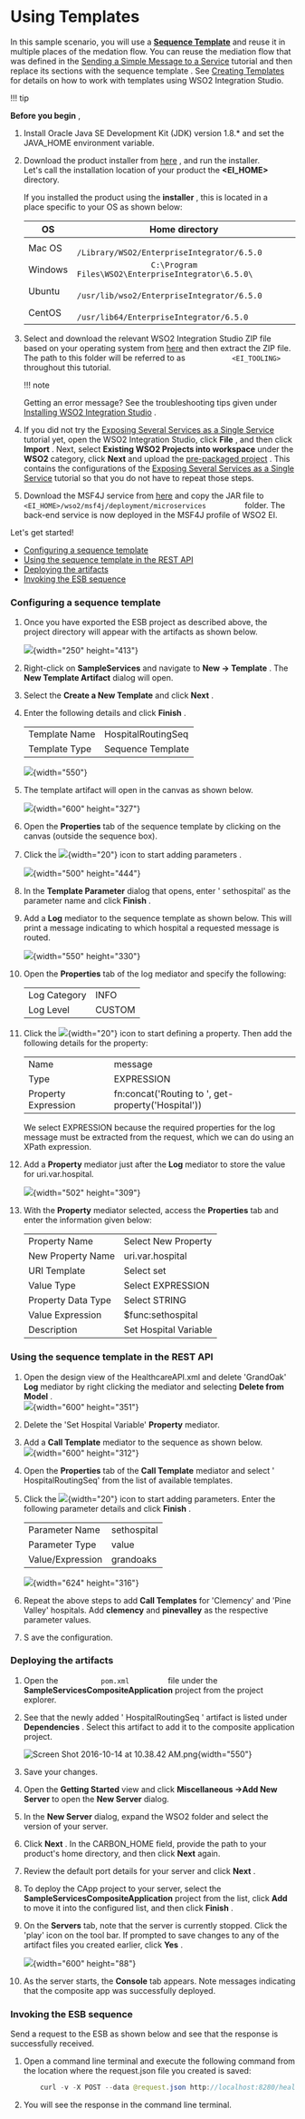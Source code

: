 # Using Templates

In this sample scenario, you will use a **[Sequence
Template](https://docs.wso2.com/display/EI650/Working+with+Inbound+Endpoints)**
and reuse it in multiple places of the medation flow. You can reuse the
mediation flow that was defined in the [Sending a Simple Message to a
Service](https://docs.wso2.com/display/EI650/Sending+a+Simple+Message+to+a+Service)
tutorial and then replace its sections with the sequence template . See
[Creating Templates](_Working_with_Templates_via_Tooling_) for details
on how to work with templates using WSO2 Integration Studio.

  

!!! tip

**Before you begin** ,

1.  Install Oracle Java SE Development Kit (JDK) version 1.8.\* and set
    the JAVA\_HOME environment variable.
2.  Download the product installer from
    [here](http://wso2.com/integration/) , and run the installer.  
    Let's call the installation location of your product the
    **\<EI\_HOME\>** directory.

    If you installed the product using the **installer** , this is
    located in a place specific to your OS as shown below:

    <table style="width:100%;">
    <colgroup>
    <col style="width: 9%" />
    <col style="width: 90%" />
    </colgroup>
    <thead>
    <tr class="header">
    <th>OS</th>
    <th>Home directory</th>
    </tr>
    </thead>
    <tbody>
    <tr class="odd">
    <td>Mac OS</td>
    <td><code>                /Library/WSO2/EnterpriseIntegrator/6.5.0               </code></td>
    </tr>
    <tr class="even">
    <td>Windows</td>
    <td><code>                C:\Program Files\WSO2\EnterpriseIntegrator\6.5.0\               </code></td>
    </tr>
    <tr class="odd">
    <td>Ubuntu</td>
    <td><code>                /usr/lib/wso2/EnterpriseIntegrator/6.5.0               </code></td>
    </tr>
    <tr class="even">
    <td>CentOS</td>
    <td><code>                /usr/lib64/EnterpriseIntegrator/6.5.0               </code></td>
    </tr>
    </tbody>
    </table>

3.  Select and download the relevant WSO2 Integration Studio ZIP file
    based on your operating system from
    [here](https://wso2.com/integration/tooling/) and then extract the
    ZIP file.  
    The path to this folder will be referred to as
    `            <EI_TOOLING>           ` throughout this tutorial.

    !!! note

    Getting an error message? See the troubleshooting tips given under
    [Installing WSO2 Integration
    Studio](https://docs.wso2.com/display/EI650/Installing+WSO2+Integration+Studio#InstallingWSO2IntegrationStudio-Troubleshooting)
    .


4.  If you did not try the [Exposing Several Services as a Single
    Service](https://docs.wso2.com/display/EI650/Exposing+Several+Services+as+a+Single+Service)
    tutorial yet, open the WSO2 Integration Studio, click **File** , and
    then click **Import** . Next, select **Existing WSO2 Projects into
    workspace** under the **WSO2** category, click **Next** and upload
    the [pre-packaged
    project](https://github.com/wso2-docs/WSO2_EI/blob/master/Integration-Tutorial-Artifacts/ExposingSeveralServicesTutorial.zip)
    . This contains the configurations of the [Exposing Several Services
    as a Single
    Service](https://docs.wso2.com/display/EI650/Exposing+Several+Services+as+a+Single+Service)
    tutorial so that you do not have to repeat those steps.
5.  Download the MSF4J service from
    [here](https://github.com/wso2-docs/WSO2_EI/blob/master/Back-End-Service/Hospital-Service-2.0.0.jar)
    and copy the JAR file to
    `           <EI_HOME>/wso2/msf4j/deployment/microservices          `
    folder. The back-end service is now deployed in the MSF4J profile of
    WSO2 EI.

  
Let's get started!

-   [Configuring a sequence
    template](#UsingTemplates-Configuringasequencetemplate)
-   [Using the sequence template in the REST
    API](#UsingTemplates-UsingthesequencetemplateintheRESTAPI)
-   [Deploying the artifacts](#UsingTemplates-Deployingtheartifacts)
-   [Invoking the ESB sequence](#UsingTemplates-InvokingtheESBsequence)

### Configuring a sequence template

1.  Once you have exported the ESB project as described above, the
    project directory will appear with the artifacts as shown below.

    ![](attachments/119131612/119131619.png){width="250" height="413"}

2.  Right-click on **SampleServices** and navigate to **New -\>
    Template** . The **New Template Artifact** dialog will open.

3.  Select the **Create a New Template** and click **Next** .

4.  Enter the following details and click **Finish** .

    |               |                    |
    |---------------|--------------------|
    | Template Name | HospitalRoutingSeq |
    | Template Type | Sequence Template  |

    ![](https://lh6.googleusercontent.com/jlYENAKLNtl-psHJCLm1dG_ziOYkinAK755IrObL-xdK2KXYmCkMju76X957PeSMQ8Hn5Q5RfNRgv_Uq-wOjE6apTyTlU3-jhf0ZUylfuydaOTCp8EZPtWkQ4hS9_cLADSME168K){width="550"}  

5.  The template artifact will open in the canvas as shown below.

    ![](attachments/119131612/119131617.png){width="600" height="327"}  

6.  Open the **Properties** tab of the sequence template by clicking on
    the canvas (outside the sequence box).  

7.  Click the ![](attachments/119131612/119131614.png){width="20"} icon
    to start adding parameters .

    ![](attachments/119131612/119131615.png){width="500" height="444"}  

8.  In the **Template Parameter** dialog that opens, enter '
    sethospital' as the parameter name and click **Finish** .

9.  Add a **Log** mediator to the sequence template as shown below. This
    will print a message indicating to which hospital a requested
    message is routed.

    ![](attachments/119131612/119131613.png){width="550" height="330"}

10. Open the **Properties** tab of the log mediator and specify the
    following:

    |              |        |
    |--------------|--------|
    | Log Category | INFO   |
    | Log Level    | CUSTOM |

11. Click the ![](attachments/119131612/119131614.png){width="20"} icon
    to start defining a property. Then add the following details for the
    property:

    |                     |                                                    |
    |---------------------|----------------------------------------------------|
    | Name                | message                                            |
    | Type                | EXPRESSION                                         |
    | Property Expression | fn:concat('Routing to ', get-property('Hospital')) |

    We select EXPRESSION because the required properties for the log
    message must be extracted from the request, which we can do using an
    XPath expression.  

12. Add a **Property** mediator just after the **Log** mediator to store
    the value for uri.var.hospital.

    ![](https://lh6.googleusercontent.com/Q4ulnFRxB7JyfuTexWUkGz_BurFUn8K45OPKrKDy-fZ1dS9fbC3Y0CBTdCMcKanKdPD2Httx-7C6S746QEb96ixJ-y48On_IHgaxqG2FqnAQfM4JemIkN2EnSpoJgqvF2FGztgA-){width="502"
    height="309"}  

13. With the **Property** mediator selected, access the **Properties**
    tab and enter the information given below:

    |                    |                       |
    |--------------------|-----------------------|
    | Property Name      | Select New Property   |
    | New Property Name  | uri.var.hospital      |
    | URI Template       | Select set            |
    | Value Type         | Select EXPRESSION     |
    | Property Data Type | Select STRING         |
    | Value Expression   | $func:sethospital     |
    | Description        | Set Hospital Variable |

### Using the sequence template in the REST API

1.  Open the design view of the HealthcareAPI.xml and delete 'GrandOak'
    **Log** mediator by right clicking the mediator and selecting
    **Delete from Model** .  
    ![](https://lh4.googleusercontent.com/6Lsp6WbAQJwjSbmsyWlKnIMkP6Q3cB9hiwzvGRkyFUtbZKteu--ePnwvaA2LqfD-7AyLqy6U1Im42We67PsSP4JhL41vlZ8nwTC8S2KrF11Hpfu365bBXhCNOZX8cMlgdBgGX7e-){width="600"
    height="351"}

2.  Delete the 'Set Hospital Variable' **Property** mediator.

3.  Add a **Call Template** mediator to the sequence as shown below.  
    ![](https://lh6.googleusercontent.com/1SUm23IRnOH-vp_o0QWpSS3bhIawxhmsKN_1Y_PYyEaZ2k6_2tuDFeyyJtp18c8Q-p6mubMToqA6v4tyWDtBMgQcJdXet00Vtxa-IDnu7TTh5eSvqnEfSi9YEoxEhuE1yJO62w4B){width="600"
    height="312"}

4.  Open the **Properties** tab of the **Call Template** mediator and
    select ' HospitalRoutingSeq' from the list of available templates.

5.  Click the ![](attachments/119131612/119131614.png){width="20"} icon
    to start adding parameters. Enter the following parameter details
    and click **Finish** .

    |                  |             |
    |------------------|-------------|
    | Parameter Name   | sethospital |
    | Parameter Type   | value       |
    | Value/Expression | grandoaks   |

    ![](https://lh5.googleusercontent.com/Pu0UusC_42jmt_VQ2NEA1PdwOI8z2VyC7bDm7HSJ6iJgf9J8Jz4k87PZ2e9UAuT62FEHdpFXXGlXx5n78qtBBvQxEmQbDkMlg3lCfTIn5grDxKDaZW0XGItxqJ72XmC0_uE84gKO){width="624"
    height="316"}

6.  Repeat the above steps to add **Call Templates** for 'Clemency' and
    'Pine Valley' hospitals. Add **clemency** and **pinevalley** as the
    respective parameter values.

7.  S ave the configuration.

### Deploying the artifacts

1.  Open the `           pom.xml          ` file under the
    **SampleServicesCompositeApplication** project from the project
    explorer.

2.  See that the newly added ' HospitalRoutingSeq ' artifact is listed
    under **Dependencies** . Select this artifact to add it to the
    composite application project.

    ![Screen Shot 2016-10-14 at 10.38.42
    AM.png](https://lh6.googleusercontent.com/3S5ZsFZU51zy9bvUv1sqI4LT0nvUR6v1VtPlrPGZp5CqS_x4M23K8kmcQ08N-PizZP1ybis62VG7BbxZ7uoe6bJKV_7Pzo2vFCZUb13THQUB6PMQI_AwL-E90UpT2fAtajD6fj-Y){width="550"}

3.  Save your changes.

4.  Open the **Getting Started** view and click **Miscellaneous →Add New
    Server** to open the **New Server** dialog.

5.  In the **New Server** dialog, expand the WSO2 folder and select the
    version of your server.
6.  Click **Next** . In the CARBON\_HOME field, provide the path to your
    product's home directory, and then click **Next** again.
7.  Review the default port details for your server and click **Next** .

8.  To deploy the CApp project to your server, select the
    **SampleServicesCompositeApplication** project from the list, click
    **Add** to move it into the configured list, and then click
    **Finish** .

9.  On the **Servers** tab, note that the server is currently stopped.
    Click the 'play' icon on the tool bar. If prompted to save changes
    to any of the artifact files you created earlier, click **Yes** .

    ![](attachments/119131612/119131622.png){width="600" height="88"}

10. As the server starts, the **Console** tab appears. Note messages
    indicating that the composite app was successfully deployed.

### Invoking the ESB sequence

Send a request to the ESB as shown below and see that the response is
successfully received.

1.  Open a command line terminal and execute the following command from
    the location where the request.json file you created is saved:

    ``` java
        curl -v -X POST --data @request.json http://localhost:8280/healthcare/categories/surgery/reserve --header "Content-Type:application/json"
    ```

2.  You will see the response in the command line terminal.
